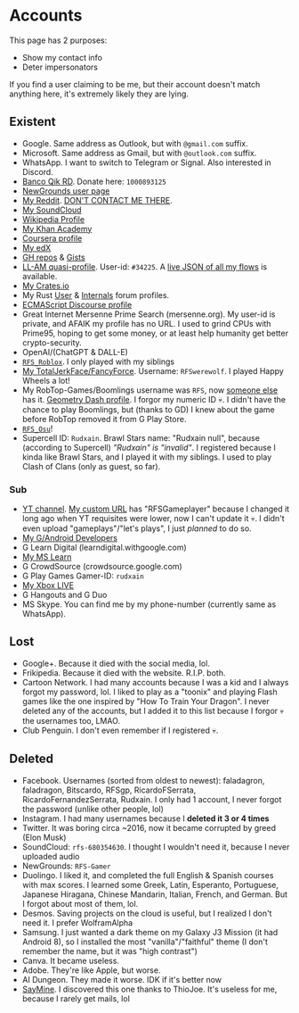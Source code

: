 # Accounts
This page has 2 purposes:
- Show my contact info
- Deter impersonators

If you find a user claiming to be me, but their account doesn't match anything here, it's extremely likely they are lying.

## Existent
- Google. Same address as Outlook, but with `@gmail.com` suffix.
- Microsoft. Same address as Gmail, but with `@outlook.com` suffix.
- WhatsApp. I want to switch to Telegram or Signal. Also interested in Discord.
- [Banco Qik RD](https://qik.do). Donate here: `1000893125`
- [NewGrounds user page](https://Rudxain.newgrounds.com)
- [My Reddit](https://reddit.com/u/Rudxain). [DON'T CONTACT ME THERE](https://reddit.com/user/Rudxain/comments/15esvam/thanks_for_betraying_me_reddit_ceos).
- [My SoundCloud](https://soundcloud.com/Rudxain)
- [Wikipedia Profile](https://en.wikipedia.org/wiki/User:Rudxain)
- [My Khan Academy](http://khanacademy.org/profile/Rudxain)
- [Coursera profile](https://coursera.org/user/cdfd656c5769f1b3785e1ae95a5d57c2)
- [My edX](https://profile.edx.org/u/Rudxain)
- [GH repos](https://github.com/Rudxain?tab=repositories) & [Gists](https://gist.github.com/Rudxain)
- [LL-AM quasi-profile](https://llamalab.com/automate/community/flows/42921). User-id: `#34225`. A [live JSON of all my flows](https://llamalab.com/automate/community/api/v1/users/34225/flows) is available.
- [My Crates.io](https://crates.io/users/Rudxain)
- My Rust [User](https://users.rust-lang.org/u/rudxain) & [Internals](https://internals.rust-lang.org/u/rudxain) forum profiles.
- [ECMAScript Discourse profile](https://es.discourse.group/u/rudxain)
- Great Internet Mersenne Prime Search (mersenne.org). My user-id is private, and AFAIK my profile has no URL. I used to grind CPUs with Prime95, hoping to get some money, or at least help humanity get better crypto-security.
- OpenAI/(ChatGPT & DALL-E)
- [`RFS_Roblox`](https://roblox.com/users/323158352/profile). I only played with my siblings
- [My TotalJerkFace/FancyForce](https://totaljerkface.com/profile.tjf?uid=6050400). Username: `RFSwerewolf`. I played Happy Wheels a lot!
- My RobTop-Games/Boomlings username was `RFS`, now [someone else](https://gdbrowser.com/u/RFS) has it. [Geometry Dash profile](https://gdbrowser.com/u/Rudxain). I forgor my numeric ID 💀. I didn't have the chance to play Boomlings, but (thanks to GD) I knew about the game before RobTop removed it from G Play Store.
- [`RFS_Osu`](https://osu.ppy.sh/users/9905562)!
- Supercell ID: `Rudxain`. Brawl Stars name: "Rudxain null", because (according to Supercell) *"Rudxain" is "invalid"*. I registered because I kinda like Brawl Stars, and I played it with my siblings. I used to play Clash of Clans (only as guest, so far).

### Sub
- [YT channel](https://youtube.com/@Rudxain). [My custom URL](https://youtube.com/c/RFSGameplayer) has "RFSGameplayer" because I changed it long ago when YT requisites were lower, now I can't update it 💀. I didn't even upload "gameplays"/"let's plays", I just *planned* to do so.
- [My G/Android Developers](https://g.dev/rudxain)
- G Learn Digital (learndigital.withgoogle.com)
- [My MS Learn](https://learn.microsoft.com/en-us/users/Rudxain)
- G CrowdSource (crowdsource.google.com)
- G Play Games Gamer-ID: `rudxain`
- [My Xbox LIVE](https://account.xbox.com/en-us/profile?gamertag=Rudxain)
- G Hangouts and G Duo
- MS Skype. You can find me by my phone-number (currently same as WhatsApp).

## Lost
- Google+. Because it died with the social media, lol.
- Frikipedia. Because it died with the website. R.I.P. both.
- Cartoon Network. I had many accounts because I was a kid and I always forgot my password, lol. I liked to play as a "toonix" and playing Flash games like the one inspired by "How To Train Your Dragon". I never deleted any of the accounts, but I added it to this list because I forgor 💀 the usernames too, LMAO.
- Club Penguin. I don't even remember if I registered 💀.

## Deleted
- Facebook. Usernames (sorted from oldest to newest): faladagron, faladragon, Bitscardo, RFSgp, RicardoFSerrata, RicardoFernandezSerrata, Rudxain. I only had 1 account, I never forgot the password (unlike other people, lol)
- Instagram. I had many usernames because I **deleted it 3 or 4 times**
- Twitter. It was boring circa ~2016, now it became corrupted by greed (Elon Musk)
- SoundCloud: `rfs-680354630`. I thought I wouldn't need it, because I never uploaded audio
- NewGrounds: `RFS-Gamer`
- Duolingo. I liked it, and completed the full English & Spanish courses with max scores. I learned some Greek, Latin, Esperanto, Portuguese, Japanese Hiragana, Chinese Mandarin, Italian, French, and German. But I forgot about most of them, lol.
- Desmos. Saving projects on the cloud is useful, but I realized I don't need it. I prefer WolframAlpha
- Samsung. I just wanted a dark theme on my Galaxy J3 Mission (it had Android 8), so I installed the most "vanilla"/"faithful" theme (I don't remember the name, but it was "high contrast")
- Canva. It became useless.
- Adobe. They're like Apple, but worse.
- AI Dungeon. They made it worse. IDK if it's better now
- [SayMine](https://saymine.com). I discovered this one thanks to ThioJoe. It's useless for me, because I rarely get mails, lol
